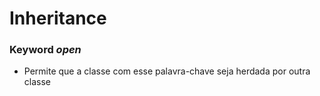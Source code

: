 # Inheritance

### Keyword _open_
* Permite que a classe com esse palavra-chave seja herdada por outra classe